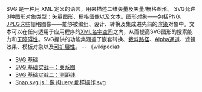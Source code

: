 SVG 是一种用 XML 定义的语言，用来描述二维矢量及矢量/栅格图形。 SVG允许3种图形对象类型：[矢量图形](https://wikipedia.hk.wjbk.site/baike-矢量图形)、[栅格图像](https://wikipedia.hk.wjbk.site/baike-栅格图像)以及文本。图形对象——包括[PNG](https://wikipedia.hk.wjbk.site/baike-PNG)、[JPEG](https://wikipedia.hk.wjbk.site/baike-JPEG)这些栅格图像——能够被编组、设计、转换及集成进先前的[渲染](https://wikipedia.hk.wjbk.site/baike-渲染)对象中。文本可以在任何适用于应用程序的[XML名字空间](https://wikipedia.hk.wjbk.site/baike-XML命名空间)之内，从而提高SVG图形的搜索能力和[无障碍性](https://wikipedia.hk.wjbk.site/baike-無障礙環境)。SVG提供的功能集涵盖了嵌套转换、[裁剪路径](https://wikipedia.hk.wjbk.site/w/index.php?title=裁剪路径&action=edit&redlink=1)、[Alpha通道](https://wikipedia.hk.wjbk.site/baike-Alpha通道)、滤镜效果、模板对象以及[可扩展性](https://wikipedia.hk.wjbk.site/baike-可扩展性)。 -- 《wikipedia》

- [SVG 基础](notebook/Graphical/SVG/SVG基础)
- [SVG 基础实战一：关系图](notebook/Graphical/SVG/关系图)
- [SVG 基础实战二：测距线](notebook/Graphical/SVG/测距线)
- [Snap.svg.js：像 jQuery 那样操作 svg](notebook/Graphical/SVG/Snap)